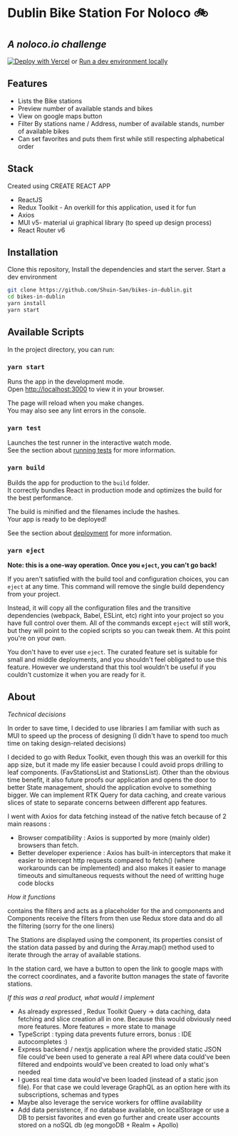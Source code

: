 # Dublin Bike Station For Noloco 🚲

## _A noloco.io challenge_

[![Deploy with Vercel](https://vercel.com/button)](https://vercel.com/new/project?template=https://github.com/Shuin-San/bikes-in-dublin)
or
[Run a dev environment locally](#Installation)

## Features

- Lists the Bike stations
- Preview number of available stands and bikes
- View on google maps button
- Filter By stations name / Address, number of available stands, number of available bikes
- Can set favorites and puts them first while still respecting alphabetical order

## Stack

Created using CREATE REACT APP

- ReactJS
- Redux Toolkit - An overkill for this application, used it for fun
- Axios
- MUI v5- material ui graphical library (to speed up design process)
- React Router v6

## Installation

Clone this repository,
Install the dependencies and start the server.
Start a dev environment

```sh
git clone https://github.com/Shuin-San/bikes-in-dublin.git
cd bikes-in-dublin
yarn install
yarn start
```

## Available Scripts

In the project directory, you can run:

### `yarn start`

Runs the app in the development mode.\
Open [http://localhost:3000](http://localhost:3000) to view it in your browser.

The page will reload when you make changes.\
You may also see any lint errors in the console.

### `yarn test`

Launches the test runner in the interactive watch mode.\
See the section about [running tests](https://facebook.github.io/create-react-app/docs/running-tests) for more information.

### `yarn build`

Builds the app for production to the `build` folder.\
It correctly bundles React in production mode and optimizes the build for the best performance.

The build is minified and the filenames include the hashes.\
Your app is ready to be deployed!

See the section about [deployment](https://facebook.github.io/create-react-app/docs/deployment) for more information.

### `yarn eject`

**Note: this is a one-way operation. Once you `eject`, you can't go back!**

If you aren't satisfied with the build tool and configuration choices, you can `eject` at any time. This command will remove the single build dependency from your project.

Instead, it will copy all the configuration files and the transitive dependencies (webpack, Babel, ESLint, etc) right into your project so you have full control over them. All of the commands except `eject` will still work, but they will point to the copied scripts so you can tweak them. At this point you're on your own.

You don't have to ever use `eject`. The curated feature set is suitable for small and middle deployments, and you shouldn't feel obligated to use this feature. However we understand that this tool wouldn't be useful if you couldn't customize it when you are ready for it.

## About

_Technical decisions_

In order to save time, I decided to use libraries I am familiar with such as MUI to speed up the process of designing (I didn't have to spend too much time on taking design-related decisions)

I decided to go with Redux Toolkit, even though this was an overkill for this app size, but it made my life easier because I could avoid props drilling to leaf components. (FavStationsList and StationsList). Other than the obvious time benefit, it also future proofs our application and opens the door to better State management, should the application evolve to something bigger. We can implement RTK Query for data caching, and create various slices of state to separate concerns between different app features.

I went with Axios for data fetching instead of the native fetch because of 2 main reasons :

- Browser compatibility : Axios is supported by more (mainly older) browsers than fetch.
- Better developer experience : Axios has built-in interceptors that make it easier to intercept http requests compared to fetch() (where workarounds can be implemented) and also makes it easier to manage timeouts and simultaneous requests without the need of writting huge code blocks

_How it functions_

<Stations> contains the filters and acts as a placeholder for the <FavStations> and <StationsList> components
<FavStations> and <StationsList> Components receive the filters from <Stations> then use Redux store data and do all the filtering (sorry for the one liners)

The Stations are displayed using the <StationCard> component, its properties consist of the station data passed by <FavStations> and <StationsList> during the Array.map() method used to iterate through the array of available stations.

In the station card, we have a button to open the link to google maps with the correct coordinates, and a favorite button manages the state of favorite stations.

_If this was a real product, what would I implement_

- As already expressed , Redux Toolkit Query -> data caching, data fetching and slice creation all in one. Because this would obviously need more features. More features = more state to manage
- TypeScript : typing data prevents future errors, bonus : IDE autocompletes :)
- Express backend / nextjs application where the provided static JSON file could've been used to generate a real API where data could've been filtered and endpoints would've been created to load only what's needed
- I guess real time data would've been loaded (instead of a static json file). For that case we could leverage GraphQL as an option here with its subscriptions, schemas and types
- Maybe also leverage the service workers for offline availability
- Add data persistence, if no database available, on localStorage or use a DB to persist favorites and even go further and create user accounts stored on a noSQL db (eg mongoDB + Realm + Apollo)
